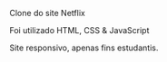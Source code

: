 Clone do site Netflix

Foi utilizado HTML, CSS & JavaScript

Site responsivo, apenas fins estudantis.

